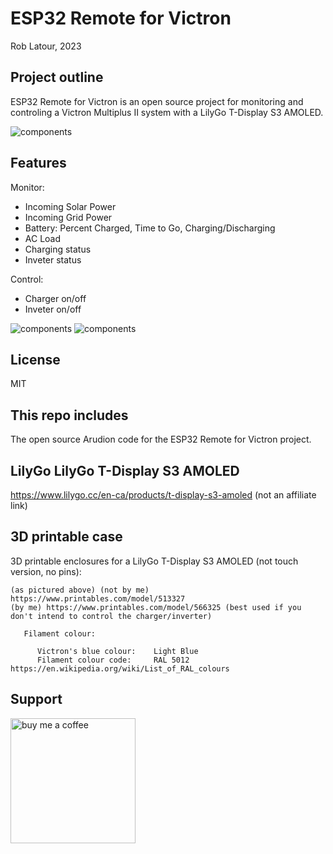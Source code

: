 # ESP32 Remote for Victron

Rob Latour, 2023

## Project outline

ESP32 Remote for Victron is an open source project for monitoring and controling a Victron Multiplus II system with a LilyGo T-Display S3 AMOLED.

![components](https://github.com/roblatour/ESP32RemoteForVictron/blob/main/images/image01.jpg)

## Features

Monitor:
- Incoming Solar Power
- Incoming Grid Power
- Battery: Percent Charged, Time to Go, Charging/Discharging
- AC Load
- Charging status
- Inveter status

Control:
- Charger on/off
- Inveter on/off

![components](https://github.com/roblatour/ESP32RemoteForVictron/blob/main/images/image02.jpg)
![components](https://github.com/roblatour/ESP32RemoteForVictron/blob/main/images/image03.jpg)

## License

MIT

## This repo includes

The open source Arudion code for the ESP32 Remote for Victron project.

## LilyGo LilyGo T-Display S3 AMOLED
   
   https://www.lilygo.cc/en-ca/products/t-display-s3-amoled (not an affiliate link)   
  
## 3D printable case 
 
3D printable enclosures for a LilyGo T-Display S3 AMOLED (not touch version, no pins):

	(as pictured above) (not by me) https://www.printables.com/model/513327
	(by me) https://www.printables.com/model/566325 (best used if you don't intend to control the charger/inverter)
	  
       Filament colour:
	   
	      Victron's blue colour:    Light Blue
          Filament colour code: 	RAL 5012 https://en.wikipedia.org/wiki/List_of_RAL_colours


## Support

[<img alt="buy me  a coffee" width="200px" src="https://cdn.buymeacoffee.com/buttons/v2/default-blue.png" />](https://www.buymeacoffee.com/roblatour)
